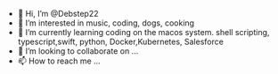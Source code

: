 - 👋 Hi, I’m @Debstep22
- 👀 I’m interested in music, coding, dogs, cooking
- 🌱 I’m currently learning coding on the macos system. shell scripting, typescript,swift, python, Docker,Kubernetes, Salesforce
- 💞️ I’m looking to collaborate on ...
- 📫 How to reach me ...

<!---
Debstep22/Debstep22 is a ✨ special ✨ repository because its `README.md` (this file) appears on your GitHub profile.
You can click the Preview link to take a look at your changes.
--->
